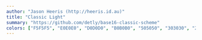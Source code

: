 ```yaml
---
author: "Jason Heeris (http://heeris.id.au)"
title: "Classic Light"
summary: "https://github.com/detly/base16-classic-scheme"
colors: ["F5F5F5", "E0E0E0", "D0D0D0", "B0B0B0", "505050", "303030", "202020", "151515", "AC4142", "D28445", "F4BF75", "90A959", "75B5AA", "6A9FB5", "AA759F", "8F5536"]
---
```

